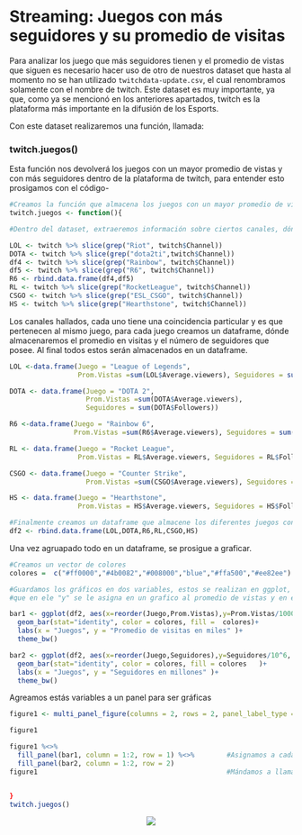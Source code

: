 
# Streaming: Juegos con más seguidores y su promedio de visitas

Para analizar los juego que más seguidores tienen y el promedio de vistas que siguen es necesario hacer uso de otro de nuestros dataset que hasta al momento no se han utilizado `twitchdata-update.csv`, el cual renombramos solamente con el nombre de twitch.
Este dataset es muy importante, ya que, como ya se mencionó en los anteriores apartados, twitch es la plataforma más importante en la difusión de los Esports.

Con este dataset realizaremos una función, llamada:

### twitch.juegos()

Esta función nos devolverá los juegos con un mayor promedio de vistas y con más seguidores dentro de la plataforma de twitch, para entender esto prosigamos con el código-

```R
#Creamos la función que almacena los juegos con un mayor promedio de vistas y seguidores
twitch.juegos <- function(){

#Dentro del dataset, extraeremos información sobre ciertos canales, dónde buscamos coincidencias a través de la función grep() 

LOL <- twitch %>% slice(grep("Riot", twitch$Channel)) 
DOTA <- twitch %>% slice(grep("dota2ti",twitch$Channel))
df4 <- twitch %>% slice(grep("Rainbow", twitch$Channel))
df5 <- twitch %>% slice(grep("R6", twitch$Channel))
R6 <- rbind.data.frame(df4,df5)                                           #df4 y df5 representan al mismo juego, se hace su conjunción
RL <- twitch %>% slice(grep("RocketLeague", twitch$Channel))
CSGO <- twitch %>% slice(grep("ESL_CSGO", twitch$Channel))
HS <- twitch %>% slice(grep("Hearthstone", twitch$Channel))
```

Los canales hallados, cada uno tiene una coincidencia particular y es que pertenecen al mismo juego, para cada juego creamos un dataframe, dónde almacenaremos el promedio en visitas y el número de seguidores que posee. Al final todos estos serán almacenados en un dataframe.

```R
LOL <-data.frame(Juego = "League of Legends", 
                 Prom.Vistas =sum(LOL$Average.viewers), Seguidores = sum(LOL$Followers))

DOTA <- data.frame(Juego = "DOTA 2", 
                   Prom.Vistas =sum(DOTA$Average.viewers), 
                   Seguidores = sum(DOTA$Followers))

R6 <-data.frame(Juego = "Rainbow 6", 
                Prom.Vistas =sum(R6$Average.viewers), Seguidores = sum(R6$Followers))

RL <- data.frame(Juego = "Rocket League", 
                 Prom.Vistas = RL$Average.viewers, Seguidores = RL$Followers)

CSGO <- data.frame(Juego = "Counter Strike", 
                   Prom.Vistas =sum(CSGO$Average.viewers), Seguidores = sum(CSGO$Followers))

HS <- data.frame(Juego = "Hearthstone", 
                 Prom.Vistas = HS$Average.viewers, Seguidores = HS$Followers)

#Finalmente creamos un dataframe que almacene los diferentes juegos con las características mencionadas
df2 <- rbind.data.frame(LOL,DOTA,R6,RL,CSGO,HS)
```

Una vez agruapado todo en un dataframe, se prosigue a graficar. 
```R
#Creamos un vector de colores 
colores =  c("#ff0000","#4b0082","#008000","blue","#ffa500","#ee82ee") 

#Guardamos los gráficos en dos variables, estos se realizan en ggplot, donde incluimos en el eje "x" el juego, mientras 
#que en ele "y" se le asigna en un grafico al promedio de vistas y en el otro al número de seguidores

bar1 <- ggplot(df2, aes(x=reorder(Juego,Prom.Vistas),y=Prom.Vistas/1000,))+             
  geom_bar(stat="identity", color = colores, fill =  colores)+
  labs(x = "Juegos", y = "Promedio de visitas en miles" )+ 
  theme_bw()

bar2 <- ggplot(df2, aes(x=reorder(Juego,Seguidores),y=Seguidores/10^6, fill = Juego))+
  geom_bar(stat="identity", color = colores, fill = colores   )+
  labs(x = "Juegos", y = "Seguidores en millones" )+
  theme_bw()

```

Agreamos estás variables a un panel para ser gráficas

```R
figure1 <- multi_panel_figure(columns = 2, rows = 2, panel_label_type = "none")     #Creamos el panel

figure1

figure1 %<>%
  fill_panel(bar1, column = 1:2, row = 1) %<>%        #Asignamos a cada grafico su posición
  fill_panel(bar2, column = 1:2, row = 2)
figure1                                               #Mándamos a llamar al panel con los gráficos


}
twitch.juegos()
```

<p align="center">
<img src="../../Imágenes/Proyecto_twitch.png">
</p>
